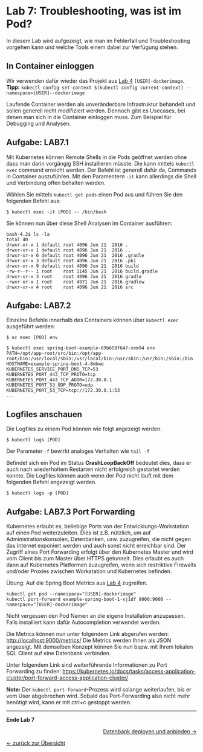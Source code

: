 # Lab 7: Troubleshooting, was ist im Pod?

In diesem Lab wird aufgezeigt, wie man im Fehlerfall und Troubleshooting vorgehen kann und welche Tools einem dabei zur Verfügung stehen.

## In Container einloggen

Wir verwenden dafür wieder das Projekt aus [Lab 4](04_deploy_dockerimage.md) `[USER]-dockerimage`. **Tipp:** `kubectl config set-context $(kubectl config current-context) --namespace=[USER]--dockerimage`

Laufende Container werden als unveränderbare Infrastruktur behandelt und sollen generell nicht modifiziert werden. Dennoch gibt es Usecases, bei denen man sich in die Container einloggen muss. Zum Beispiel für Debugging und Analysen.

## Aufgabe: LAB7.1

Mit Kubernetes können Remote Shells in die Pods geöffnet werden ohne dass man darin vorgängig SSH installieren müsste. Die kann mittels `kubectl exec` command erreicht werden. Der Befehl ist generell dafür da, Commands in Container auszuführen. Mit den Paramentern `-it` kann allerdings die Shell und Verbindung offen behalten werden.

Wählen Sie mittels `kubectl get pods` einen Pod aus und führen Sie den folgenden Befehl aus:
```
$ kubectl exec -it [POD] -- /bin/bash
```

Sie können nun über diese Shell Analysen im Container ausführen:

```
bash-4.2$ ls -la
total 40
drwxr-xr-x 1 default root 4096 Jun 21  2016 .
drwxr-xr-x 1 default root 4096 Jun 21  2016 ..
drwxr-xr-x 6 default root 4096 Jun 21  2016 .gradle
drwxr-xr-x 3 default root 4096 Jun 21  2016 .pki
drwxr-xr-x 9 default root 4096 Jun 21  2016 build
-rw-r--r-- 1 root    root 1145 Jun 21  2016 build.gradle
drwxr-xr-x 3 root    root 4096 Jun 21  2016 gradle
-rwxr-xr-x 1 root    root 4971 Jun 21  2016 gradlew
drwxr-xr-x 4 root    root 4096 Jun 21  2016 src
```

## Aufgabe: LAB7.2

Einzelne Befehle innerhalb des Containers können über `kubectl exec` ausgeführt werden:

```
$ oc exec [POD] env
```


```
$ kubectl exec spring-boot-example-69b658f647-xnm94 env
PATH=/opt/app-root/src/bin:/opt/app-root/bin:/usr/local/sbin:/usr/local/bin:/usr/sbin:/usr/bin:/sbin:/bin
HOSTNAME=example-spring-boot-4-8mbwe
KUBERNETES_SERVICE_PORT_DNS_TCP=53
KUBERNETES_PORT_443_TCP_PROTO=tcp
KUBERNETES_PORT_443_TCP_ADDR=172.30.0.1
KUBERNETES_PORT_53_UDP_PROTO=udp
KUBERNETES_PORT_53_TCP=tcp://172.30.0.1:53
...
```

## Logfiles anschauen

Die Logfiles zu einem Pod können wie folgt angezeigt werden.

```
$ kubectl logs [POD]
```
Der Parameter `-f` bewirkt analoges Verhalten wie `tail -f`

Befindet sich ein Pod im Status **CrashLoopBackOff** bedeutet dies, dass er auch nach wiederholtem Restarten nicht erfolgreich gestartet werden konnte. Die Logfiles können auch wenn der Pod nicht läuft mit dem folgenden Befehl angezeigt werden.

 ```
$ kubectl logs -p [POD]
```


## Aufgabe: LAB7.3 Port Forwarding

Kubernetes erlaubt es, beliebige Ports von der Entwicklungs-Workstation auf einen Pod weiterzuleiten. Dies ist z.B. nützlich, um auf Administrationskonsolen, Datenbanken, usw. zuzugreifen, die nicht gegen das Internet exponiert werden und auch sonst nicht erreichbar sind. Der Zugriff eines Port Forwarding erfolgt über den Kubernetes Master und wird vom Client bis zum Master über HTTPS getunnelt. Dies erlaubt es auch dann auf Kubernetes Platformen zuzugreifen, wenn sich restriktive Firewalls und/oder Proxies zwischen Workstation und Kubernetes befinden.

Übung: Auf die Spring Boot Metrics aus [Lab 4](04_deploy_dockerimage.md) zugreifen.

```
kubectl get pod --namespace="[USER]-dockerimage"
kubectl port-forward example-spring-boot-1-xj1df 9000:9000 --namespace="[USER]-dockerimage"
```

Nicht vergessen den Pod Namen an die eigene Installation anzupassen. Falls installiert kann dafür Autocompletion verwendet werden.

Die Metrics können nun unter folgendem Link abgerufen werden: [http://localhost:9000/metrics/](http://localhost:9000/metrics/) Die Metrics werden Ihnen als JSON angezeigt. Mit demselben Konzept können Sie nun bspw. mit Ihrem lokalen SQL Client auf eine Datenbank verbinden.

Unter folgendem Link sind weiterführende Informationen zu Port Forwarding zu finden: https://kubernetes.io/docs/tasks/access-application-cluster/port-forward-access-application-cluster/

**Note:** Der `kubectl port-forward`-Prozess wird solange weiterlaufen, bis er vom User abgebrochen wird. Sobald das Port-Forwarding also nicht mehr benötigt wird, kann er mit ctrl+c gestoppt werden.

---

**Ende Lab 7**

<p width="100px" align="right"><a href="08_database.md">Datenbank deployen und anbinden →</a></p>

[← zurück zur Übersicht](../README.md)
